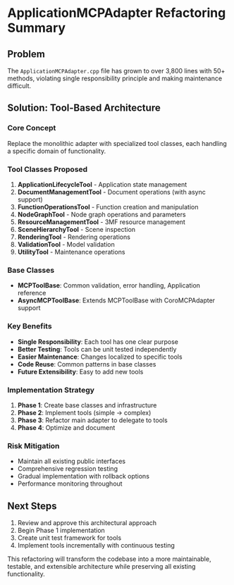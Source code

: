 # ApplicationMCPAdapter Refactoring Summary

## Problem
The `ApplicationMCPAdapter.cpp` file has grown to over 3,800 lines with 50+ methods, violating single responsibility principle and making maintenance difficult.

## Solution: Tool-Based Architecture

### Core Concept
Replace the monolithic adapter with specialized tool classes, each handling a specific domain of functionality.

### Tool Classes Proposed

1. **ApplicationLifecycleTool** - Application state management
2. **DocumentManagementTool** - Document operations (with async support)
3. **FunctionOperationsTool** - Function creation and manipulation
4. **NodeGraphTool** - Node graph operations and parameters
5. **ResourceManagementTool** - 3MF resource management
6. **SceneHierarchyTool** - Scene inspection
7. **RenderingTool** - Rendering operations
8. **ValidationTool** - Model validation
9. **UtilityTool** - Maintenance operations

### Base Classes

- **MCPToolBase**: Common validation, error handling, Application reference
- **AsyncMCPToolBase**: Extends MCPToolBase with CoroMCPAdapter support

### Key Benefits

- **Single Responsibility**: Each tool has one clear purpose
- **Better Testing**: Tools can be unit tested independently
- **Easier Maintenance**: Changes localized to specific tools
- **Code Reuse**: Common patterns in base classes
- **Future Extensibility**: Easy to add new tools

### Implementation Strategy

1. **Phase 1**: Create base classes and infrastructure
2. **Phase 2**: Implement tools (simple → complex)
3. **Phase 3**: Refactor main adapter to delegate to tools
4. **Phase 4**: Optimize and document

### Risk Mitigation

- Maintain all existing public interfaces
- Comprehensive regression testing
- Gradual implementation with rollback options
- Performance monitoring throughout

## Next Steps

1. Review and approve this architectural approach
2. Begin Phase 1 implementation
3. Create unit test framework for tools
4. Implement tools incrementally with continuous testing

This refactoring will transform the codebase into a more maintainable, testable, and extensible architecture while preserving all existing functionality.
